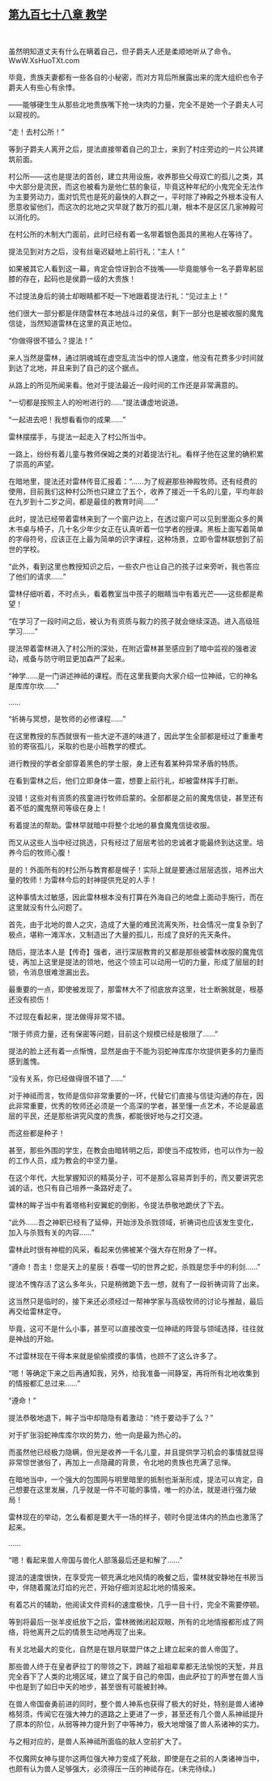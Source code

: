 ## [第九百七十八章 教学](https://www.xxbiquge.com/11_11222/9038829.html)
﻿

  虽然明知道丈夫有什么在瞒着自己，但子爵夫人还是柔顺地听从了命令。WwW.XsHuoTXt.com

  毕竟，贵族夫妻都有一些各自的小秘密，而对方背后所展露出来的庞大组织也令子爵夫人有些心有余悸。

  ——能够硬生生从那些北地贵族嘴下抢一块肉的力量，完全不是她一个子爵夫人可以窥视的。

  “走！去村公所！”

  等到子爵夫人离开之后，提法直接带着自己的卫士，来到了村庄旁边的一片公共建筑前面。

  村公所——这也是提法的首创，建立共用设施，收养那些父母双亡的孤儿之类，其中大部分是流民，而这也被看为是他仁慈的象征，毕竟这种年纪的小鬼完全无法作为主要劳动力，面对饥荒也是死的最快的人群之一，平时除了神殿之外根本没有人愿意收留他们，而这次的北地之灾早就了数万的孤儿潮，根本不是区区几家神殿可以消化的。

  在村公所的木制大门面前，此时已经有着一名带着银色面具的黑袍人在等待了。

  提法见到对方之后，没有丝毫迟疑地上前行礼：“主人！”

  如果被其它人看到这一幕，肯定会惊讶到合不拢嘴——毕竟能够令一名子爵卑躬屈膝的存在，起码也是侯爵一级的大贵族！

  不过提法身后的骑士却眼睛都不眨一下地跟着提法行礼：“见过主上！”

  他们很大一部分都是伴随雷林在本地战斗过的亲信，剩下一部分也是被收服的魔鬼信徒，当然知道雷林在这里的真正地位。

  “你做得很不错么？提法！”

  来人当然是雷林，通过阴魂城在虚空乱流当中的惊人速度，他没有花费多少时间就到达了北地，并且来到了自己的这个据点。

  从路上的所见所闻来看。他对于提法最近一段时间的工作还是非常满意的。

  “一切都是按照主人的吩咐进行的……”提法谦虚地说道。

  “一起进去吧！我想看看你的成果……”

  雷林摆摆手，与提法一起走入了村公所当中。

  一路上，纷纷有着儿童与教师保姆之类的对着提法行礼。看样子他在这里的确积累了崇高的声望。

  在暗地里，提法还对雷林传音汇报着：“……为了规避那些神殿牧师。还有经费的使用，目前我们这种村公所也只建立了五个，收养了接近一千名的儿童，平均年龄在九岁到十二岁之间，都是最佳的教育时间……”

  此时，提法已经带着雷林来到了一个窗户边上，在透过窗户可以见到里面众多的黄木书桌与椅子，几十名少年少女正在认真听着一位学者的授课。黑板上面写着简单的字母符号，应该正在上最为简单的识字课程，这种场景，立即令雷林联想到了前世的学校。

  “此外，看到这里也教授知识之后，一些农户也让自己的孩子过来旁听，我也答应了他们的请求……”

  雷林仔细听着，不时点头，看着教室当中孩子的眼睛当中有着光芒——这些都是希望！

  “在学习了一段时间之后，被认为有资质与毅力的孩子就会继续深造。进入高级班学习……”

  提法带着雷林进入了村公所的深处，在附近雷林甚至感应到了暗中监视的强者波动，戒备与防守明显更加森严了起来。

  “神学……是一门讲述神祗的课程。而在这里我要向大家介绍一位神祗，它的神名是库库尔坎……”

  ……

  “祈祷与冥想，是牧师的必修课程……”

  在这里教授的东西就很有一些大逆不道的味道了，因此学生全部都是经过了重重考验的寄宿孤儿，采取的也是小班教学的模式。

  进行教授的学者全部穿着黑色的学士服，身上还有着某种异常矛盾的特质。

  在看到雷林之后，他们立即身体一震，想要上前行礼，却被雷林挥手打断。

  没错！这些对有资质的孩童进行牧师启蒙的。全部都是之前的魔鬼信徒，甚至还有着不低的魔鬼祭司等级在身上！

  有着提法的帮助。雷林早就暗中将整个北地的暴食魔鬼信徒收服。

  而又从这些人当中经过挑选，只有经过了层层考验的忠诚者才能最终到达这里。培养今后的牧师心腹！

  是的！外面所有的村公所与教育都是幌子！实际上就是要通过层层选拔，培养出大量的牧师！为雷林今后的封神提供充足的人手！

  这种事情太过敏感，因此雷林根本没有打算在外海自己的地盘上面动手施行，而在这里就没有什么问题了。

  首先，由于北地的兽人之灾，造成了大量的难民流离失所，社会情况一度复杂到了极点，堪称一滩浑水，又制造出了大量的孤儿，形成了良好的先天条件。

  随后，提法本人是【传奇】强者，进行深层教育的又都是那些被雷林收服的魔鬼信徒，再加上这里是提法的领地，他这个领主可以动用一切的力量，形成了层层的封锁，令消息很难泄漏出去。

  最重要的一点，即使被发现了，那雷林大不了彻底放弃这里，壮士断腕就是，根基还没有损伤！

  不过现在看起来，提法做得非常不错。

  “限于师资力量，还有保密等问题，目前这个规模已经是极限了……”

  提法的脸上还有着一点惭愧，显然是由于不能为羽蛇神库库尔坎提供更多的力量而感到羞愧。

  “没有关系，你已经做得很不错了……”

  对于神祗而言，牧师是信仰非常重要的一环，代替它们直接与信徒沟通的存在，因此非常重要，优秀的牧师还必须是一个高深的学者，甚至懂一点艺术，不论是最底层的平民，还是那些讲究风度的贵族，都能很好地与之打交道。

  而这些都是种子！

  甚至，那些外围的学生，在教会由暗转明之后，即使当不成牧师，也可以作为一般的工作人员，成为教会的中坚力量。

  在这个年代，大批掌握知识的精英分子，可不是那么容易弄到手的，而又要讲究忠诚的话，也只有自己培养一条路好走了。

  雷林的眸子当中有着塔格利安翼蛇的倒影，令提法恭敬地跪伏了下去。

  “此外……吾之神职已经有了延伸，开始涉及杀戮领域，祈祷词也应该发生变化，加入与杀戮有关的内容……”

  雷林此时很有神棍的风采，看起来仿佛被某个强大存在附身了一样。

  “遵命！吾主！您是天上的星辰！吞噬一切的世界之蛇，杀戮是您手中的利剑……”

  提法不愧存活了这么多年头，只是稍微跪下去一想，就有了一段祈祷词背了出来。

  这当然只是临时的，接下来还必须经过一帮神学家与高级牧师的讨论与推敲，最后再交给雷林定夺。

  毕竟，这可不是什么小事，甚至可以直接改变一位神祗的阵营与领域选择，往往就是神战的开始。

  不过雷林现在干得本来就是偷偷摸摸的事情，也顾不了这么许多了。

  “嗯！等确定下来之后再通知我，另外，给我准备一间静室，再将所有北地收集到的情报都汇总过来……”

  “遵命！”

  提法恭敬地退下，眸子当中却隐隐有着激动：“终于要动手了么？”

  对于扩张羽蛇神库库尔坎的势力，他一向是最为热心的。

  而虽然他已经极力隐瞒，但光是收养一千名儿童，并且提供学习机会的事情就显得非常惊世骇俗了，再加上一点隐藏的背景，令北地的贵族也充满了忌惮。

  在暗地当中，一个强大的包围网与明里暗里的抵制也渐渐形成，提法可以肯定，自己想要在这里发展，几乎就是一件不可能的事情，唯一的办法，就是进行强力破局！

  雷林现在的举动，怎么看都是要大干一场的样子，顿时令提法体内的热血也激荡了起来。

  ……

  “嗯！看起来兽人帝国与兽化人部落最后还是和解了……”

  提法的速度很快，在享受完一顿充满北地风情的晚餐之后，雷林就安静地在书房当中，伴随着魔法灯焰的光芒，开始仔细浏览起北地的情报来。

  有着芯片的辅助，他阅读文件资料的速度极快，几乎一目十行，完全不需要停顿。

  等到将最后一张羊皮纸放下之后，雷林微微闭起双眼，所有的北地情报都形成了网络，将他离开之后的情景生动地再现了出来。

  有关北地最大的变化，自然是在银月联盟尸体之上建立起来的兽人帝国了。

  那些兽人终于在皇者萨拉丁的带领之下，跨越了祖祖辈辈都无法愉悦的天堑，并且完全吞下了人类的北境区域，建立了属于自己的帝国，由此萨拉丁的声誉在兽人当中也是到了如日中天的地步，甚至很有可能被封神。

  在兽人帝国奋勇前进的同时，整个兽人神系也获得了极大的好处，特别是兽人诸神格努须，传闻它在强大神力的道路之上更进了一步，甚至还有几个兽人系神祗提升了原本的阶位，从弱等神力提升到了中等神力，极大地增强了兽人系诸神的实力。

  与之相对应的，是兽人系神祗所面临的敌人空前扩大了。

  不仅魔网女神与提尔这两位强大神力变成了死敌，即使是在之前的人类诸神当中，也颇有认为兽人足够强大，必须得压一压的神祗存在。(未完待续。)
